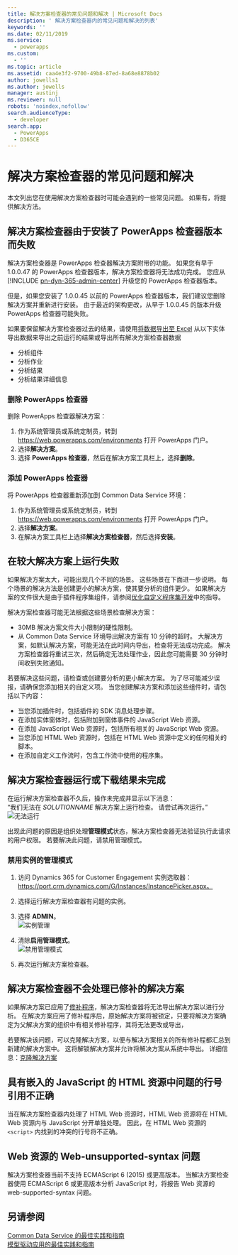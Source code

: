 ```yaml
---
title: 解决方案检查器的常见问题和解决 | Microsoft Docs
description: ' 解决方案检查器内的常见问题和解决的列表'
keywords: ''
ms.date: 02/11/2019
ms.service:
  - powerapps
ms.custom:
  - ''
ms.topic: article
ms.assetid: caa4e3f2-9700-49b8-87ed-8a68e8878b02
author: jowells1
ms.author: jowells
manager: austinj
ms.reviewer: null
robots: 'noindex,nofollow'
search.audienceType:
  - developer
search.app:
  - PowerApps
  - D365CE
---
```

# <a name="common-issues-and-resolutions-for-solution-checker"></a>解决方案检查器的常见问题和解决

本文列出您在使用解决方案检查器时可能会遇到的一些常见问题。 如果有，将提供解决方法。

## <a name="solution-checker-runs-fail-due-to-powerapps-checker-version-installed"></a>解决方案检查器由于安装了 PowerApps 检查器版本而失败
解决方案检查器是 PowerApps 检查器解决方案附带的功能。  如果您有早于 1.0.0.47 的 PowerApps 检查器版本，解决方案检查器将无法成功完成。 您应从 [!INCLUDE [pn-dyn-365-admin-center](../../includes/pn-dyn-365-admin-center.md)] 升级您的 PowerApps 检查器版本。 

但是，如果您安装了 1.0.0.45 以前的 PowerApps 检查器版本，我们建议您删除解决方案并重新进行安装。 由于最近的架构更改，从早于 1.0.0.45 的版本升级 PowerApps 检查器可能失败。

如果要保留解决方案检查器过去的结果，请使用[将数据导出至 Excel](../../user/export-data-excel.md) 从以下实体导出数据来导出之前运行的结果或导出所有解决方案检查器数据

- 分析组件
- 分析作业
- 分析结果
- 分析结果详细信息

### <a name="delete-powerapps-checker"></a>删除 PowerApps 检查器

删除 PowerApps 检查器解决方案：

1. 作为系统管理员或系统定制员，转到 https://web.powerapps.com/environments 打开 PowerApps 门户。
2. 选择**解决方案**。
3. 选择 **PowerApps 检查器**，然后在解决方案工具栏上，选择**删除**。

### <a name="add-powerapps-checker"></a>添加 PowerApps 检查器

将 PowerApps 检查器重新添加到 Common Data Service 环境：

1. 作为系统管理员或系统定制员，转到 https://web.powerapps.com/environments 打开 PowerApps 门户。
2. 选择**解决方案**。
3. 在解决方案工具栏上选择**解决方案检查器**，然后选择**安装**。

## <a name="runs-on-large-solutions-fail"></a>在较大解决方案上运行失败

如果解决方案太大，可能出现几个不同的场景。 这些场景在下面进一步说明。 每个场景的解决方法是创建更小的解决方案，使其要分析的组件更少。 如果解决方案的文件很大是由于插件程序集组件，请参阅[优化自定义程序集开发](../../developer/common-data-service/best-practices/business-logic/optimize-assembly-development.md)中的指导。

解决方案检查器可能无法根据这些场景检查解决方案：
- 30MB 解决方案文件大小限制的硬性限制。  
- 从 Common Data Service 环境导出解决方案有 10 分钟的超时。 大解决方案，如默认解决方案，可能无法在此时间内导出，检查将无法成功完成。 解决方案检查器将重试三次，然后确定无法处理作业，因此您可能需要 30 分钟时间收到失败通知。

若要解决这些问题，请检查或创建要分析的更小解决方案。 为了尽可能减少误报，请确保您添加相关的自定义项。 当您创建解决方案和添加这些组件时，请包括以下内容：

- 当您添加插件时，包括插件的 SDK 消息处理步骤。
- 在添加实体窗体时，包括附加到窗体事件的 JavaScript Web 资源。  
- 在添加 JavaScript Web 资源时，包括所有相关的 JavaScript Web 资源。
- 当您添加 HTML Web 资源时，包括在 HTML Web 资源中定义的任何相关的脚本。
- 在添加自定义工作流时，包含工作流中使用的程序集。

## <a name="solution-checker-run-or-download-results-dont-complete"></a>解决方案检查器运行或下载结果未完成 
在运行解决方案检查器不久后，操作未完成并显示以下消息：<br />
“我们无法在 *SOLUTIONNAME* 解决方案上运行检查。 请尝试再次运行。” <br />
![无法运行](media/solution-checker-werent-able-to-run.png)

出现此问题的原因是组织处理**管理模式**状态，解决方案检查器无法验证执行此请求的用户权限。 若要解决此问题，请禁用管理模式。 

### <a name="disable-administration-mode-for-an-instance"></a>禁用实例的管理模式
1. 访问 Dynamics 365 for Customer Engagement 实例选取器：https://port.crm.dynamics.com/G/Instances/InstancePicker.aspx。
2. 选择运行解决方案检查器有问题的实例。
3. 选择 **ADMIN**。<br />
![实例管理](media/solution-checker-instance-admin.png)

4. 清除**启用管理模式**。 <br />
![禁用管理模式](media/solution-checker-instance-disable-admin-mode.png)

5. 再次运行解决方案检查器。

## <a name="solution-checker-will-not-process-patched-solutions"></a>解决方案检查器不会处理已修补的解决方案

如果解决方案已应用了[修补程序](https://docs.microsoft.com/powerapps/developer/common-data-service/create-patches-simplify-solution-updates)，解决方案检查器将无法导出解决方案以进行分析。 在解决方案应用了修补程序后，原始解决方案将被锁定，只要将解决方案确定为父解决方案的组织中有相关修补程序，其将无法更改或导出，

若要解决该问题，可以克隆解决方案，以便与解决方案相关的所有修补程都汇总到新建的解决方案中。 这将解锁解决方案并允许将解决方案从系统中导出。 详细信息：[克隆解决方案](use-segmented-solutions-patches-simplify-updates.md#clone-a-solution)

## <a name="line-number-references-for-issues-in-html-resources-with-embedded-javascript-are-not-correct"></a>具有嵌入的 JavaScript 的 HTML 资源中问题的行号引用不正确 

当在解决方案检查器内处理了 HTML Web 资源时，HTML Web 资源将在 HTML Web 资源内与 JavaScript 分开单独处理。 因此，在 HTML Web 资源的 `<script>` 内找到的冲突的行号将不正确。

## <a name="web-unsupported-syntax-issue-for-web-resources"></a>Web 资源的 Web-unsupported-syntax 问题

解决方案检查器当前不支持 ECMAScript 6 (2015) 或更高版本。 当解决方案检查器使用 ECMAScript 6 或更高版本分析 JavaScript 时，将报告 Web 资源的 web-supported-syntax 问题。  

## <a name="see-also"></a>另请参阅
[Common Data Service 的最佳实践和指南](../../developer/common-data-service/best-practices/index.md)<br />
[模型驱动应用的最佳实践和指南](../../developer/model-driven-apps/best-practices/index.md)<br />
